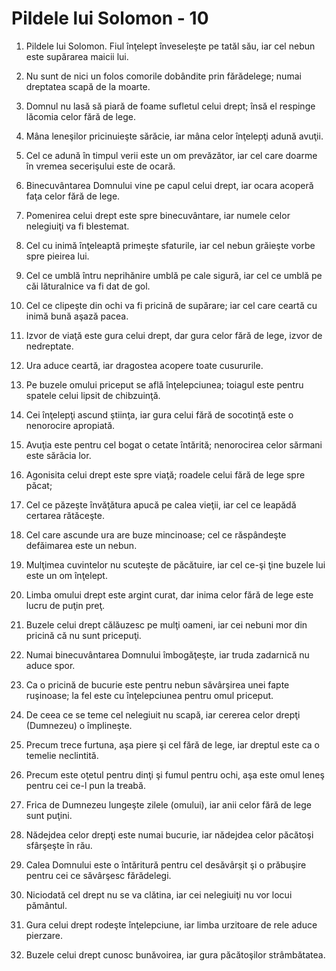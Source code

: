 # Pildele lui Solomon - 10

1. Pildele lui Solomon. Fiul înţelept înveseleşte pe tatăl său, iar cel nebun este supărarea maicii lui. 

2. Nu sunt de nici un folos comorile dobândite prin fărădelege; numai dreptatea scapă de la moarte. 

3. Domnul nu lasă să piară de foame sufletul celui drept; însă el respinge lăcomia celor fără de lege. 

4. Mâna leneşilor pricinuieşte sărăcie, iar mâna celor înţelepţi adună avuţii. 

5. Cel ce adună în timpul verii este un om prevăzător, iar cel care doarme în vremea secerişului este de ocară. 

6. Binecuvântarea Domnului vine pe capul celui drept, iar ocara acoperă faţa celor fără de lege. 

7. Pomenirea celui drept este spre binecuvântare, iar numele celor nelegiuiţi va fi blestemat. 

8. Cel cu inimă înţeleaptă primeşte sfaturile, iar cel nebun grăieşte vorbe spre pieirea lui. 

9. Cel ce umblă întru neprihănire umblă pe cale sigură, iar cel ce umblă pe căi lăturalnice va fi dat de gol. 

10. Cel ce clipeşte din ochi va fi pricină de supărare; iar cel care ceartă cu inimă bună aşază pacea. 

11. Izvor de viaţă este gura celui drept, dar gura celor fără de lege, izvor de nedreptate. 

12. Ura aduce ceartă, iar dragostea acopere toate cusururile. 

13. Pe buzele omului priceput se află înţelepciunea; toiagul este pentru spatele celui lipsit de chibzuinţă. 

14. Cei înţelepţi ascund ştiinţa, iar gura celui fără de socotinţă este o nenorocire apropiată. 

15. Avuţia este pentru cel bogat o cetate întărită; nenorocirea celor sărmani este sărăcia lor. 

16. Agonisita celui drept este spre viaţă; roadele celui fără de lege spre păcat; 

17. Cel ce păzeşte învăţătura apucă pe calea vieţii, iar cel ce leapădă certarea rătăceşte. 

18. Cel care ascunde ura are buze mincinoase; cel ce răspândeşte defăimarea este un nebun. 

19. Mulţimea cuvintelor nu scuteşte de păcătuire, iar cel ce-şi ţine buzele lui este un om înţelept. 

20. Limba omului drept este argint curat, dar inima celor fără de lege este lucru de puţin preţ. 

21. Buzele celui drept călăuzesc pe mulţi oameni, iar cei nebuni mor din pricină că nu sunt pricepuţi. 

22. Numai binecuvântarea Domnului îmbogăţeşte, iar truda zadarnică nu aduce spor. 

23. Ca o pricină de bucurie este pentru nebun săvârşirea unei fapte ruşinoase; la fel este cu înţelepciunea pentru omul priceput. 

24. De ceea ce se teme cel nelegiuit nu scapă, iar cererea celor drepţi (Dumnezeu) o împlineşte. 

25. Precum trece furtuna, aşa piere şi cel fără de lege, iar dreptul este ca o temelie neclintită. 

26. Precum este oţetul pentru dinţi şi fumul pentru ochi, aşa este omul leneş pentru cei ce-l pun la treabă. 

27. Frica de Dumnezeu lungeşte zilele (omului), iar anii celor fără de lege sunt puţini. 

28. Nădejdea celor drepţi este numai bucurie, iar nădejdea celor păcătoşi sfârşeşte în rău. 

29. Calea Domnului este o întăritură pentru cel desăvârşit şi o prăbuşire pentru cei ce săvârşesc fărădelegi. 

30. Niciodată cel drept nu se va clătina, iar cei nelegiuiţi nu vor locui pământul. 

31. Gura celui drept rodeşte înţelepciune, iar limba urzitoare de rele aduce pierzare. 

32. Buzele celui drept cunosc bunăvoirea, iar gura păcătoşilor strâmbătatea. 

